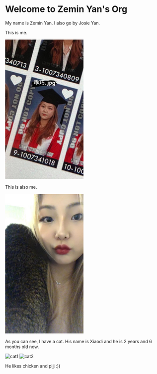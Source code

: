 # Welcome to Zemin Yan's Org
My name is Zemin Yan. I also go by Josie Yan. 

This is me. 

<img src="image/me1.jpeg" alt="me1" width="50%" />

This is also me.

<img src="image/me2.jpeg" alt="me2" width="50%" />

As you can see, I have a cat. His name is Xiaodi and he is 2 years and 6 months old now. 

<img src="image/cat1.jpeg" alt="cat1" width="50%" />


<img src="image/cat2.jpeg" alt="cat2" width="50%" />


He likes chicken and pljj :))
